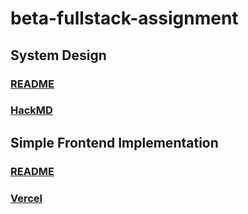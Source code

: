 # beta-fullstack-assignment

## System Design
### [README](system_design/README.md)
### [HackMD](https://hackmd.io/@NjoK2VYfTO-uh_sAHS-vXw/Sk3aX5sSn)

## Simple Frontend Implementation
### [README](simple_application/static-page-impl/README.md)
### [Vercel](https://beta-fullstack-assignment.vercel.app/)
